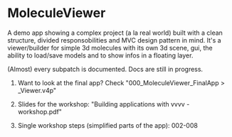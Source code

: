 MoleculeViewer
==============

A demo app showing a complex project (a la real world) built with a clean structure, divided responsobilities and MVC design pattern in mind.
It's a viewer/builder for simple 3d molecules with its own 3d scene, gui, the ability to load/save models and to show infos in a floating layer.

(Almost) every subpatch is documented. 
Docs are still in progress.

1. Want to look at the final app? 
   Check "000_MoleculeViewer_FinalApp > _Viewer.v4p"

2. Slides for the workshop:
   "Building applications with vvvv - workshop.pdf"
   
3. Single workshop steps (simplified parts of the app):
   002-008